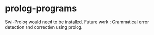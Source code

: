 # prolog-programs
Swi-Prolog would need to be installed. Future work :  Grammatical error detection and correction using prolog.
